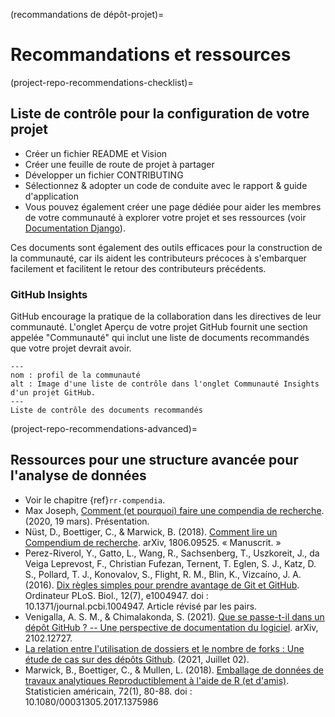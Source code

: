 (recommandations de dépôt-projet)=
# Recommandations et ressources

(project-repo-recommendations-checklist)=
## Liste de contrôle pour la configuration de votre projet

* Créer un fichier README et Vision
* Créer une feuille de route de projet à partager
* Développer un fichier CONTRIBUTING
* Sélectionnez & adopter un code de conduite avec le rapport & guide d'application
* Vous pouvez également créer une page dédiée pour aider les membres de votre communauté à explorer votre projet et ses ressources (voir [Documentation Django](https://docs.djangoproject.com/)).

Ces documents sont également des outils efficaces pour la construction de la communauté, car ils aident les contributeurs précoces à s'embarquer facilement et facilitent le retour des contributeurs précédents.

### GitHub Insights

GitHub encourage la pratique de la collaboration dans les directives de leur communauté. L'onglet Aperçu de votre projet GitHub fournit une section appelée "Communauté" qui inclut une liste de documents recommandés que votre projet devrait avoir.

```{figure} ../../figures/community-profile.*
---
nom : profil de la communauté
alt : Image d'une liste de contrôle dans l'onglet Communauté Insights d'un projet GitHub.
---
Liste de contrôle des documents recommandés
```

(project-repo-recommendations-advanced)=
## Ressources pour une structure avancée pour l'analyse de données

- Voir le chapitre {ref}`rr-compendia`.
- Max Joseph, [Comment (et pourquoi) faire une compendia de recherche](https://mbjoseph.github.io/intro-research-compendia/#1). (2020, 19 mars). Présentation.
- Nüst, D., Boettiger, C., & Marwick, B. (2018). [Comment lire un Compendium de recherche](https://arxiv.org/abs/1806.09525v1). arXiv, 1806.09525. « Manuscrit. »
- Perez-Riverol, Y., Gatto, L., Wang, R., Sachsenberg, T., Uszkoreit, J., da Veiga Leprevost, F., Christian Fufezan, Ternent, T. Eglen, S. J., Katz, D. S., Pollard, T. J., Konovalov, S., Flight, R. M., Blin, K., Vizcaíno, J. A. (2016). [Dix règles simples pour prendre avantage de Git et GitHub](https://journals.plos.org/ploscompbiol/article?id=10.1371/journal.pcbi.1004947). Ordinateur PLoS. Biol., 12(7), e1004947. doi : 10.1371/journal.pcbi.1004947. Article révisé par les pairs.
- Venigalla, A. S. M., & Chimalakonda, S. (2021). [Que se passe-t-il dans un dépôt GitHub ? -- Une perspective de documentation du logiciel](https://arxiv.org/abs/2102.12727v2). arXiv, 2102.12727.
- [La relation entre l'utilisation de dossiers et le nombre de forks : Une étude de cas sur des dépôts Github](http://citeseerx.ist.psu.edu/viewdoc/summary?doi=10.1.1.650.8150). (2021, Juillet 02).
- Marwick, B., Boettiger, C., & Mullen, L. (2018). [Emballage de données de travaux analytiques Reproductiblement à l'aide de R (et d'amis)](https://www.tandfonline.com/doi/abs/10.1080/00031305.2017.1375986). Statisticien américain, 72(1), 80-88. doi : 10.1080/00031305.2017.1375986

